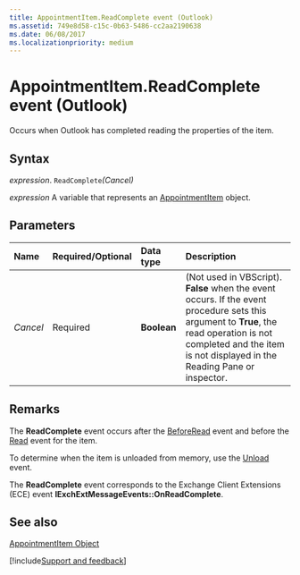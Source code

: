```yaml
---
title: AppointmentItem.ReadComplete event (Outlook)
ms.assetid: 749e8d58-c15c-0b63-5486-cc2aa2190638
ms.date: 06/08/2017
ms.localizationpriority: medium
---
```



# AppointmentItem.ReadComplete event (Outlook)
Occurs when Outlook has completed reading the properties of the item.

## Syntax

_expression_. `ReadComplete`_(Cancel)_

_expression_ A variable that represents an [AppointmentItem](Outlook.AppointmentItem.md) object.


## Parameters



|Name|Required/Optional|Data type|Description|
|:-----|:-----|:-----|:-----|
| _Cancel_|Required| **Boolean**|(Not used in VBScript). **False** when the event occurs. If the event procedure sets this argument to **True**, the read operation is not completed and the item is not displayed in the Reading Pane or inspector.|

## Remarks

The **ReadComplete** event occurs after the [BeforeRead](Outlook.AppointmentItem.BeforeRead.md) event and before the [Read](Outlook.AppointmentItem.Read.md) event for the item.

To determine when the item is unloaded from memory, use the [Unload](Outlook.AppointmentItem.Unload.md) event.

The **ReadComplete** event corresponds to the Exchange Client Extensions (ECE) event **IExchExtMessageEvents::OnReadComplete**.


## See also


[AppointmentItem Object](Outlook.AppointmentItem.md)

[!include[Support and feedback](~/includes/feedback-boilerplate.md)]